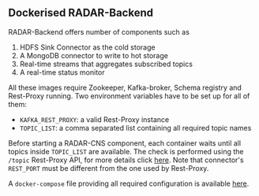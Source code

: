 ## Dockerised RADAR-Backend

RADAR-Backend offers number of components such as
 1. HDFS Sink Connector as the cold storage
 2. A MongoDB connector to write to hot storage
 3. Real-time streams that aggregates subscribed topics
 4. A real-time status monitor

All these images require Zookeeper, Kafka-broker, Schema registry and Rest-Proxy running. Two environment variables have to be set up for all of them:

- `KAFKA_REST_PROXY`: a valid Rest-Proxy instance
- `TOPIC_LIST`: a comma separated list containing all required topic names

Before starting a RADAR-CNS component, each container waits until all topics inside `TOPIC_LIST` are available. The check is performed using the `/topic` Rest-Proxy API, for more details click [here](http://docs.confluent.io/3.1.1/kafka-rest/docs/api.html#topics). Note that connector's `REST_PORT` must be different from the one used by Rest-Proxy.

A `docker-compose` file providing all required configuration is available [here](https://github.com/RADAR-CNS/RADAR-Docker/blob/backend-integration/dcompose-stack/radar-cp-hadoop-stack/docker-compose.yml). 
